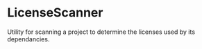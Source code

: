 # LicenseScanner
Utility for scanning a project to determine the licenses used by its dependancies.
